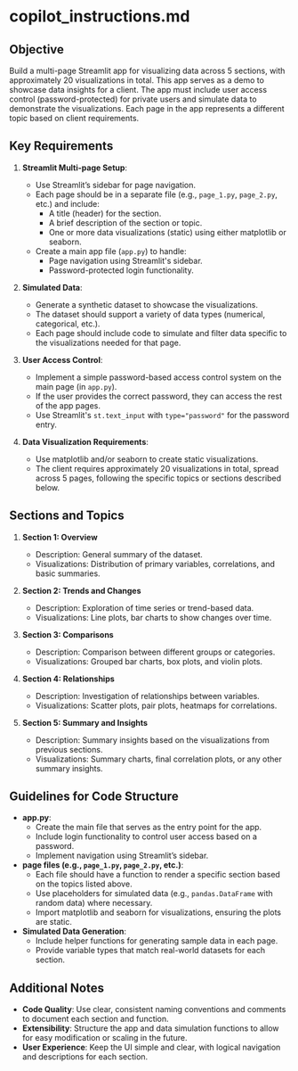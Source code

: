 # copilot_instructions.md

## Objective
Build a multi-page Streamlit app for visualizing data across 5 sections, with approximately 20 visualizations in total. This app serves as a demo to showcase data insights for a client. The app must include user access control (password-protected) for private users and simulate data to demonstrate the visualizations. Each page in the app represents a different topic based on client requirements.

## Key Requirements
1. **Streamlit Multi-page Setup**: 
   - Use Streamlit’s sidebar for page navigation.
   - Each page should be in a separate file (e.g., `page_1.py`, `page_2.py`, etc.) and include:
     - A title (header) for the section.
     - A brief description of the section or topic.
     - One or more data visualizations (static) using either matplotlib or seaborn.
   - Create a main app file (`app.py`) to handle:
     - Page navigation using Streamlit's sidebar.
     - Password-protected login functionality.

2. **Simulated Data**:
   - Generate a synthetic dataset to showcase the visualizations.
   - The dataset should support a variety of data types (numerical, categorical, etc.).
   - Each page should include code to simulate and filter data specific to the visualizations needed for that page.

3. **User Access Control**:
   - Implement a simple password-based access control system on the main page (in `app.py`).
   - If the user provides the correct password, they can access the rest of the app pages.
   - Use Streamlit's `st.text_input` with `type="password"` for the password entry.

4. **Data Visualization Requirements**:
   - Use matplotlib and/or seaborn to create static visualizations.
   - The client requires approximately 20 visualizations in total, spread across 5 pages, following the specific topics or sections described below.

## Sections and Topics
1. **Section 1: Overview**
   - Description: General summary of the dataset.
   - Visualizations: Distribution of primary variables, correlations, and basic summaries.

2. **Section 2: Trends and Changes**
   - Description: Exploration of time series or trend-based data.
   - Visualizations: Line plots, bar charts to show changes over time.

3. **Section 3: Comparisons**
   - Description: Comparison between different groups or categories.
   - Visualizations: Grouped bar charts, box plots, and violin plots.

4. **Section 4: Relationships**
   - Description: Investigation of relationships between variables.
   - Visualizations: Scatter plots, pair plots, heatmaps for correlations.

5. **Section 5: Summary and Insights**
   - Description: Summary insights based on the visualizations from previous sections.
   - Visualizations: Summary charts, final correlation plots, or any other summary insights.

## Guidelines for Code Structure
- **app.py**:
  - Create the main file that serves as the entry point for the app.
  - Include login functionality to control user access based on a password.
  - Implement navigation using Streamlit’s sidebar.
- **page files (e.g., `page_1.py`, `page_2.py`, etc.)**:
  - Each file should have a function to render a specific section based on the topics listed above.
  - Use placeholders for simulated data (e.g., `pandas.DataFrame` with random data) where necessary.
  - Import matplotlib and seaborn for visualizations, ensuring the plots are static.
- **Simulated Data Generation**:
  - Include helper functions for generating sample data in each page.
  - Provide variable types that match real-world datasets for each section.

## Additional Notes
- **Code Quality**: Use clear, consistent naming conventions and comments to document each section and function.
- **Extensibility**: Structure the app and data simulation functions to allow for easy modification or scaling in the future.
- **User Experience**: Keep the UI simple and clear, with logical navigation and descriptions for each section.